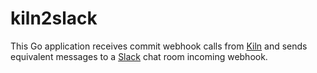 kiln2slack
==========

This Go application receives commit webhook calls from [Kiln](http://www.fogcreek.com/kiln/) and sends equivalent messages to a [Slack](https://slack.com) chat room incoming webhook.

